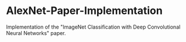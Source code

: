 # AlexNet-Paper-Implementation
Implementation of the "ImageNet Classification with Deep Convolutional Neural Networks" paper.
